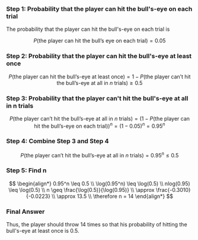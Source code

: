 ### Step 1: Probability that the player can hit the bull's-eye on each trial
The probability that the player can hit the bull's-eye on each trial is

$$
P(\text{the player can hit the bull's eye on each trial}) = 0.05
$$

### Step 2: Probability that the player can hit the bull's-eye at least once

$$
P(\text{the player can hit the bull's-eye at least once}) = 1 - P(\text{the player can't hit the bull's-eye at all in } n \text{ trials}) \geq 0.5
$$

### Step 3: Probability that the player can't hit the bull's-eye at all in n trials

$$
P(\text{the player can't hit the bull's-eye at all in } n \text{ trials}) = \left(1 - P(\text{the player can hit the bull's-eye on each trial})\right)^n = (1 - 0.05)^n = 0.95^n
$$

### Step 4: Combine Step 3 and Step 4

$$
P(\text{the player can't hit the bull's-eye at all in } n \text{ trials}) = 0.95^n \leq 0.5
$$

### Step 5: Find n

$$
\begin{align*}
0.95^n \leq 0.5 \\
\log(0.95^n) \leq \log(0.5) \\
nlog(0.95) \leq \log(0.5) \\
n  \geq \frac{\log(0.5)}{\log(0.95)} \\
    \approx \frac{-0.3010}{-0.0223} \\
    \approx 13.5 \\
\therefore  n = 14
\end{align*}
$$

### Final Answer
Thus, the player should throw 14 times so that his probability of hitting the bull's-eye at least once is 0.5.
